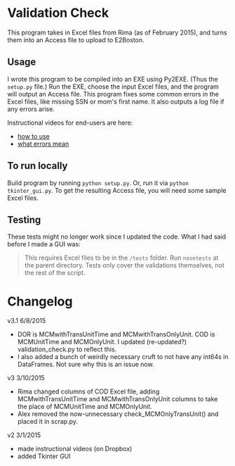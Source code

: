 # Validation Check
This program takes in Excel files from Rima (as of February 2015), and turns them into an Access file to upload to E2Boston.

## Usage
I wrote this program to be compiled into an EXE using Py2EXE. (Thus the `setup.py` file.) Run the EXE, choose the input Excel files, and the program will output an Access file. This program fixes some common errors in the Excel files, like missing SSN or mom's first name. It also outputs a log file if any errors arise.

Instructional videos for end-users are here:
- [how to use](https://www.dropbox.com/s/fdl8e766whmfcsq/validation%20check%20-%20how%20to%20use.flv?dl=0)
- [what errors mean](https://www.dropbox.com/s/g2f8zt5egj9cg58/validation%20check%20-%20what%20errors%20mean.flv?dl=0)

## To run locally
Build program by running `python setup.py`. Or, run it via `python tkinter_gui.py`. To get the resulting Access file, you will need some sample Excel files.

## Testing
These tests might no longer work since I updated the code. What I had said before I made a GUI was:

> This requires Excel files to be in the `/tests` folder. Run `nosetests` at the parent directory. Tests only cover the validations themselves, not the rest of the script.

# Changelog
v3.1 6/8/2015
- DOR is MCMwithTransUnitTime and MCMwithTransOnlyUnit. COD is MCMUnitTime and MCMOnlyUnit. I updated (re-updated?) validation_check.py to reflect this.
- I also added a bunch of weirdly necessary cruft to not have any int64s in DataFrames. Not sure why this is an issue now.

v3 3/10/2015
- Rima changed columns of COD Excel file, adding MCMwithTransUnitTime and MCMwithTransOnlyUnit columns to take the place of MCMUnitTime	and MCMOnlyUnit.
- Alex removed the now-unnecessary check_MCMOnlyTransUnit() and placed it in scrap.py.

v2 3/1/2015
- made instructional videos (on Dropbox)
- added Tkinter GUI